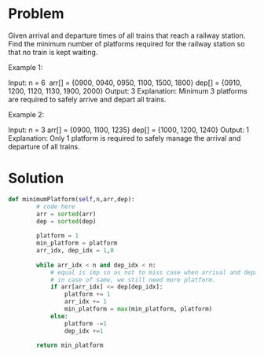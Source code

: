 # Problem
Given arrival and departure times of all trains that reach a railway station. Find the minimum number of platforms required for the railway station so that no train is kept waiting.

Example 1:

Input: n = 6 
arr[] = {0900, 0940, 0950, 1100, 1500, 1800}
dep[] = {0910, 1200, 1120, 1130, 1900, 2000}
Output: 3
Explanation: 
Minimum 3 platforms are required to 
safely arrive and depart all trains.

Example 2:


Input: n = 3
arr[] = {0900, 1100, 1235}
dep[] = {1000, 1200, 1240}
Output: 1
Explanation: Only 1 platform is required to 
safely manage the arrival and departure 
of all trains.

# Solution

```python
def minimumPlatform(self,n,arr,dep):
        # code here
        arr = sorted(arr)
        dep = sorted(dep)
        
        platform = 1
        min_platform = platform 
        arr_idx, dep_idx = 1,0
        
        while arr_idx < n and dep_idx < n:
            # equal is imp so as not to miss case when arrival and departure time is same
            # in case of same, we still need more platform.
            if arr[arr_idx] <= dep[dep_idx]:
                platform += 1
                arr_idx += 1
                min_platform = max(min_platform, platform)
            else:
                platform -=1
                dep_idx +=1
                
        return min_platform

```